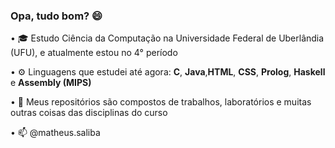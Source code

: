 ### Opa, tudo bom? 😄

• 🎓 Estudo Ciência da Computação na Universidade Federal de Uberlândia (UFU), e atualmente estou no 4° período

• ⚙️ Linguagens que estudei até agora: **C**, **Java**,**HTML**, **CSS**, **Prolog**, **Haskell** e **Assembly (MIPS)**

• 📁 Meus repositórios são compostos de trabalhos, laboratórios e muitas outras coisas das disciplinas do curso

• 📫 @matheus.saliba
